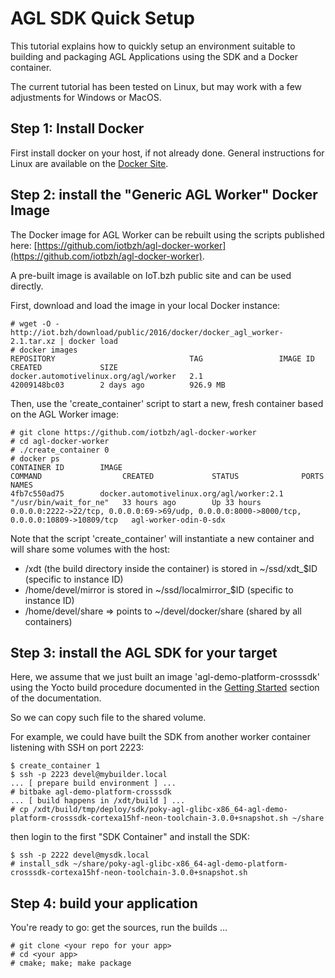 # AGL SDK Quick Setup

 This tutorial explains how to quickly setup an environment suitable to building and packaging AGL Applications using the SDK and a Docker container.

The current tutorial has been tested on Linux, but may work with a few adjustments for Windows or MacOS.

## Step 1: Install Docker

First install docker on your host, if not already done. General instructions for Linux are available on the [Docker Site](https://docs.docker.com/engine/installation/linux/). 

## Step 2: install the "Generic AGL Worker" Docker Image

The Docker image for AGL Worker can be rebuilt using the scripts published here: [https://github.com/iotbzh/agl-docker-worker](https://github.com/iotbzh/agl-docker-worker).

A pre-built image is available on IoT.bzh public site and can be used directly.

First, download and load the image in your local Docker instance:
```
# wget -O - http://iot.bzh/download/public/2016/docker/docker_agl_worker-2.1.tar.xz | docker load
# docker images
REPOSITORY                              TAG                 IMAGE ID            CREATED             SIZE
docker.automotivelinux.org/agl/worker   2.1                 42009148bc03        2 days ago          926.9 MB
```

Then, use the 'create_container' script to start a new, fresh container based on the AGL Worker image:

```
# git clone https://github.com/iotbzh/agl-docker-worker
# cd agl-docker-worker
# ./create_container 0
# docker ps
CONTAINER ID        IMAGE                                       COMMAND                  CREATED             STATUS              PORTS                                                                                        NAMES
4fb7c550ad75        docker.automotivelinux.org/agl/worker:2.1   "/usr/bin/wait_for_ne"   33 hours ago        Up 33 hours         0.0.0.0:2222->22/tcp, 0.0.0.0:69->69/udp, 0.0.0.0:8000->8000/tcp, 0.0.0.0:10809->10809/tcp   agl-worker-odin-0-sdx
```

Note that the script 'create_container' will instantiate a new container and will share some volumes with the host:
* /xdt (the build directory inside the container) is stored in ~/ssd/xdt_$ID (specific to instance ID)
* /home/devel/mirror is stored in ~/ssd/localmirror_$ID (specific to instance ID)
* /home/devel/share => points to  ~/devel/docker/share (shared by all containers)

## Step 3: install the AGL SDK for your target

Here, we assume that we just built an image 'agl-demo-platform-crosssdk' using the Yocto build procedure documented in the [Getting Started](./) section of the documentation.

So we can copy such file to the shared volume.

For example, we could have built the SDK from another worker container listening with SSH on port 2223:

```
$ create_container 1
$ ssh -p 2223 devel@mybuilder.local
... [ prepare build environment ] ...
# bitbake agl-demo-platform-crosssdk
... [ build happens in /xdt/build ] ...
# cp /xdt/build/tmp/deploy/sdk/poky-agl-glibc-x86_64-agl-demo-platform-crosssdk-cortexa15hf-neon-toolchain-3.0.0+snapshot.sh ~/share
```

then login to the first "SDK Container" and install the SDK:

```
$ ssh -p 2222 devel@mysdk.local
# install_sdk ~/share/poky-agl-glibc-x86_64-agl-demo-platform-crosssdk-cortexa15hf-neon-toolchain-3.0.0+snapshot.sh
```

## Step 4: build your application

You're ready to go: get the sources, run the builds ...

```
# git clone <your repo for your app>
# cd <your app>
# cmake; make; make package
```


